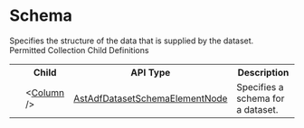 # Schema

<div class="LanguageSummary"><div class ="SummaryItem">Specifies the structure of the data that is supplied by the dataset.</div></div><div class="SchemaBindingGroup"><div class="SchemaBindingGroupHeader">Permitted Collection Child Definitions</div><table id="SchemaBindingList" class="SchemaBindingList"><tbody><tr><th class="SchemaBindingIconColumnHeader">&nbsp;</th><th class="SchemaBindingNameColumnHeader">Child</th><th class="SchemaBindingTypeColumnHeader">API Type</th><th class="SchemaBindingSummaryColumnHeader">Description</th></tr><tr class="cd0"><td class="SchemaBindingIcon"><div class="NotRequired" /></td><td class="SchemaBindingName"><span class="punc">&lt;</span><a href=../api-reference/Varigence.Languages.Biml.DataFactory.AstAdfDatasetSchemaElementNode.html">Column</a><span class="punc"> /&gt;</span></td><td class="SchemaBindingType"><a href="Varigence.Languages.Biml.DataFactory.AstAdfDatasetSchemaElementNode.html">AstAdfDatasetSchemaElementNode</a></td><td class="SchemaBindingSummary">Specifies a schema for a dataset.</td></tr></tbody></table></div>